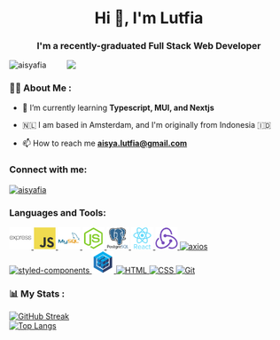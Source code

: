 <h1 align="center">Hi 👋, I'm Lutfia</h1>
<h3 align="center">I'm a recently-graduated Full Stack Web Developer</h3>
<img align="right" src="https://media.tenor.com/S59bPkT0pqcAAAAC/programming.gif" width="400"/>

<p align="left"> <img src="https://komarev.com/ghpvc/?username=aisyafia&label=Profile%20views&color=0e75b6&style=flat" alt="aisyafia" /> </p>

### :woman_technologist: About Me :
- 🌱 I’m currently learning **Typescript, MUI, and Nextjs**

- 🇳🇱 I am based in Amsterdam, and I'm originally from Indonesia 🇮🇩

- 📫 How to reach me **aisya.lutfia@gmail.com**

<h3 align="left">Connect with me:</h3>
<p align="left">
<a href="https://linkedin.com/in/aisyafia" target="blank"><img align="center" src="https://raw.githubusercontent.com/rahuldkjain/github-profile-readme-generator/master/src/images/icons/Social/linked-in-alt.svg" alt="aisyafia" height="30" width="40" /></a>
</p>

<h3 align="left">Languages and Tools:</h3>
<p align="left"> <a href="https://expressjs.com" target="_blank" rel="noreferrer"> <img src="https://raw.githubusercontent.com/devicons/devicon/master/icons/express/express-original-wordmark.svg" alt="express" width="40" height="40"/> </a> <a href="https://developer.mozilla.org/en-US/docs/Web/JavaScript" target="_blank" rel="noreferrer"> <img src="https://raw.githubusercontent.com/devicons/devicon/master/icons/javascript/javascript-original.svg" alt="javascript" width="40" height="40"/> </a> <a href="https://www.mysql.com/" target="_blank" rel="noreferrer"> <img src="https://raw.githubusercontent.com/devicons/devicon/master/icons/mysql/mysql-original-wordmark.svg" alt="mysql" width="40" height="40"/> </a> <a href="https://nodejs.org" target="_blank" rel="noreferrer"> <img src="https://github.com/devicons/devicon/blob/master/icons/nodejs/nodejs-original.svg" alt="nodejs" width="40" height="40"/> </a> <a href="https://www.postgresql.org" target="_blank" rel="noreferrer"> <img src="https://raw.githubusercontent.com/devicons/devicon/master/icons/postgresql/postgresql-original-wordmark.svg" alt="postgresql" width="40" height="40"/> </a> <a href="https://reactjs.org/" target="_blank" rel="noreferrer"> <img src="https://raw.githubusercontent.com/devicons/devicon/master/icons/react/react-original-wordmark.svg" alt="react" width="40" height="40"/> </a> <a href="https://redux.js.org/" target="_blank" rel="noreferrer"> <img src="https://github.com/devicons/devicon/blob/master/icons/redux/redux-original.svg" alt="redux" width="40" height="40"/> </a> <a href="https://axios-http.com/docs/intro" target="_blank" rel="noreferrer"> <img src="https://user-images.githubusercontent.com/8939680/57233882-20344080-6fe5-11e9-9086-d20a955bed59.png" alt="axios" width="40" height="40"/> </a> <a href="https://styled-components.com/" target="_blank" rel="noreferrer"> <img src="https://www.daggala.com/static/228867c3668e439101821568a8a03b54/19ca5/sc.png" alt="styled-components" width="40" height="40"/> </a> <a href="https://sequelize.org/" target="_blank" rel="noreferrer"> <img src="https://github.com/devicons/devicon/blob/master/icons/sequelize/sequelize-original.svg" alt="Sequelize" width="40" height="40"/> </a> <a href="https://developer.mozilla.org/en-US/docs/Web/HTML" target="_blank" rel="noreferrer"> <img src="https://cdn.pixabay.com/photo/2017/08/05/11/16/logo-2582748_1280.png" alt="HTML" width="40" height="40"/> </a> <a href="https://developer.mozilla.org/en-US/docs/Web/CSS" target="_blank" rel="noreferrer"> <img src="https://cdn.pixabay.com/photo/2017/08/05/11/16/logo-2582747_960_720.png" alt="CSS" width="40" height="40"/> </a> <a href="https://git-scm.com/" target="_blank" rel="noreferrer"> <img src="https://i.pinimg.com/originals/01/e5/00/01e500fca29c045d432b64f285f9c229.png" alt="Git" width="40" height="40"/> </a> </p>

### 📊 My Stats :

[![GitHub Streak](http://github-readme-streak-stats.herokuapp.com?user=aisyafia&theme=dark&background=000000)](https://git.io/streak-stats)
<br>
[![Top Langs](https://github-readme-stats.vercel.app/api/top-langs/?username=aisyafia&layout=compact&theme=vision-friendly-dark)](https://github.com/anuraghazra/github-readme-stats)


